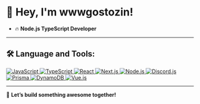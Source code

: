# 👋 Hey, I'm **wwwgostozin**!



- 🔥 **Node.js TypeScript Developer**  

---

## 🛠️ Language and Tools:

<p align="left">
  <a href="https://developer.mozilla.org/en-US/docs/Web/JavaScript" target="_blank">
    <img src="https://skillicons.dev/icons?i=js" alt="JavaScript" />
  </a>
  <a href="https://www.typescriptlang.org/" target="_blank">
    <img src="https://skillicons.dev/icons?i=ts" alt="TypeScript" />
  </a>
  <a href="https://reactjs.org/" target="_blank">
    <img src="https://skillicons.dev/icons?i=react" alt="React" />
  </a>
  <a href="https://nextjs.org/" target="_blank">
    <img src="https://skillicons.dev/icons?i=nextjs" alt="Next.js" />
  </a>
  <a href="https://nodejs.org/" target="_blank">
    <img src="https://skillicons.dev/icons?i=nodejs" alt="Node.js" />
  </a>
  <a href="https://discord.js.org/" target="_blank">
    <img src="https://skillicons.dev/icons?i=discord" alt="Discord.js" />
  </a>
  <a href="https://www.prisma.io/" target="_blank">
    <img src="https://skillicons.dev/icons?i=prisma" alt="Prisma" />
  </a>
  <a href="https://dynamodb.amazonaws.com/" target="_blank">
    <img src="https://skillicons.dev/icons?i=dynamodb" alt="DynamoDB" />
  </a>

  <a href="https://vuejs.org/" target="_blank">
    <img src="https://skillicons.dev/icons?i=vue" alt="Vue.js" />
  </a>

</p>

---

🚀 **Let’s build something awesome together!** 
